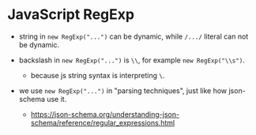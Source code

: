 # JavaScript RegExp

- string in `new RegExp("...")` can be dynamic,
  while `/.../` literal can not be dynamic.

- backslash in `new RegExp("...")` is `\\`,
  for example `new RegExp("\\s")`.
  - because js string syntax is interpreting `\`.

- we use `new RegExp("...")` in "parsing techniques",
  just like how json-schema use it.
  - https://json-schema.org/understanding-json-schema/reference/regular_expressions.html
